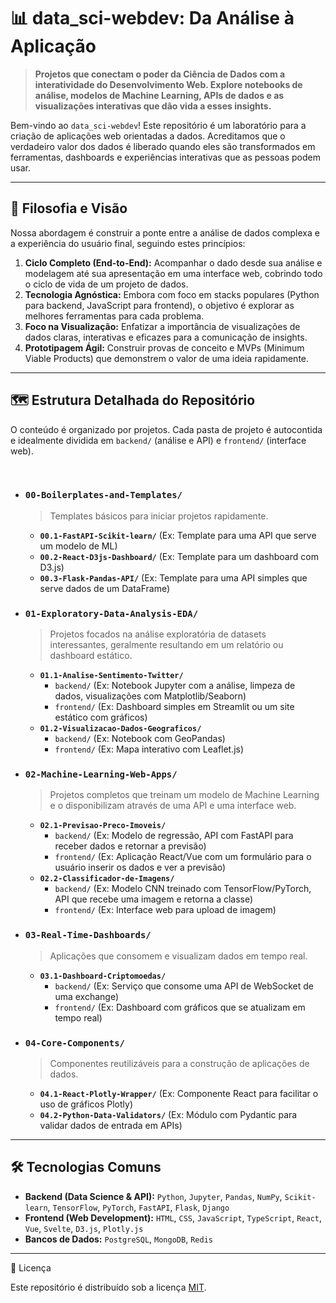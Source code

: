 # 📊 data_sci-webdev: Da Análise à Aplicação

> **Projetos que conectam o poder da Ciência de Dados com a interatividade do Desenvolvimento Web. Explore notebooks de análise, modelos de Machine Learning, APIs de dados e as visualizações interativas que dão vida a esses insights.**

Bem-vindo ao `data_sci-webdev`\! Este repositório é um laboratório para a criação de aplicações web orientadas a dados. Acreditamos que o verdadeiro valor dos dados é liberado quando eles são transformados em ferramentas, dashboards e experiências interativas que as pessoas podem usar.

---

## 🚀 Filosofia e Visão

Nossa abordagem é construir a ponte entre a análise de dados complexa e a experiência do usuário final, seguindo estes princípios:

1.  **Ciclo Completo (End-to-End):** Acompanhar o dado desde sua análise e modelagem até sua apresentação em uma interface web, cobrindo todo o ciclo de vida de um projeto de dados.
2.  **Tecnologia Agnóstica:** Embora com foco em stacks populares (Python para backend, JavaScript para frontend), o objetivo é explorar as melhores ferramentas para cada problema.
3.  **Foco na Visualização:** Enfatizar a importância de visualizações de dados claras, interativas e eficazes para a comunicação de insights.
4.  **Prototipagem Ágil:** Construir provas de conceito e MVPs (Minimum Viable Products) que demonstrem o valor de uma ideia rapidamente.

---

## 🗺️ Estrutura Detalhada do Repositório

O conteúdo é organizado por projetos. Cada pasta de projeto é autocontida e idealmente dividida em `backend/` (análise e API) e `frontend/` (interface web).

<br>

* ### `00-Boilerplates-and-Templates/`
    > Templates básicos para iniciar projetos rapidamente.
    >
    * **`00.1-FastAPI-Scikit-learn/`** (Ex: Template para uma API que serve um modelo de ML)
    * **`00.2-React-D3js-Dashboard/`** (Ex: Template para um dashboard com D3.js)
    * **`00.3-Flask-Pandas-API/`** (Ex: Template para uma API simples que serve dados de um DataFrame)

* ### `01-Exploratory-Data-Analysis-EDA/`
    > Projetos focados na análise exploratória de datasets interessantes, geralmente resultando em um relatório ou dashboard estático.
    >
    * **`01.1-Analise-Sentimento-Twitter/`**
        * `backend/` (Ex: Notebook Jupyter com a análise, limpeza de dados, visualizações com Matplotlib/Seaborn)
        * `frontend/` (Ex: Dashboard simples em Streamlit ou um site estático com gráficos)
    * **`01.2-Visualizacao-Dados-Geograficos/`**
        * `backend/` (Ex: Notebook com GeoPandas)
        * `frontend/` (Ex: Mapa interativo com Leaflet.js)

* ### `02-Machine-Learning-Web-Apps/`
    > Projetos completos que treinam um modelo de Machine Learning e o disponibilizam através de uma API e uma interface web.
    >
    * **`02.1-Previsao-Preco-Imoveis/`**
        * `backend/` (Ex: Modelo de regressão, API com FastAPI para receber dados e retornar a previsão)
        * `frontend/` (Ex: Aplicação React/Vue com um formulário para o usuário inserir os dados e ver a previsão)
    * **`02.2-Classificador-de-Imagens/`**
        * `backend/` (Ex: Modelo CNN treinado com TensorFlow/PyTorch, API que recebe uma imagem e retorna a classe)
        * `frontend/` (Ex: Interface web para upload de imagem)

* ### `03-Real-Time-Dashboards/`
    > Aplicações que consomem e visualizam dados em tempo real.
    >
    * **`03.1-Dashboard-Criptomoedas/`**
        * `backend/` (Ex: Serviço que consome uma API de WebSocket de uma exchange)
        * `frontend/` (Ex: Dashboard com gráficos que se atualizam em tempo real)

* ### `04-Core-Components/`
    > Componentes reutilizáveis para a construção de aplicações de dados.
    >
    * **`04.1-React-Plotly-Wrapper/`** (Ex: Componente React para facilitar o uso de gráficos Plotly)
    * **`04.2-Python-Data-Validators/`** (Ex: Módulo com Pydantic para validar dados de entrada em APIs)

---

## 🛠️ Tecnologias Comuns

* **Backend (Data Science & API):** `Python`, `Jupyter`, `Pandas`, `NumPy`, `Scikit-learn`, `TensorFlow`, `PyTorch`, `FastAPI`, `Flask`, `Django`
* **Frontend (Web Development):** `HTML`, `CSS`, `JavaScript`, `TypeScript`, `React`, `Vue`, `Svelte`, `D3.js`, `Plotly.js`
* **Bancos de Dados:** `PostgreSQL`, `MongoDB`, `Redis`

---

 📜 Licença

Este repositório é distribuído sob a licença [MIT](LICENSE).
